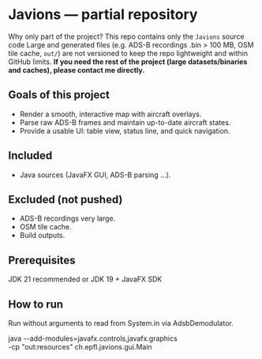 # Javions — partial repository

Why only part of the project? 
This repo contains only the `Javions` source code 
Large and generated files (e.g. ADS-B recordings .bin > 100 MB, OSM tile cache, `out/`) are not versioned to keep the repo lightweight and within GitHub limits.
**If you need the rest of the project (large datasets/binaries and caches), please contact me directly.**

## Goals of this project
- Render a smooth, interactive map with aircraft overlays.
- Parse raw ADS-B frames and maintain up-to-date aircraft states.
- Provide a usable UI: table view, status line, and quick navigation.

## Included
- Java sources (JavaFX GUI, ADS-B parsing ...).

## Excluded (not pushed)
- ADS-B recordings very large.
- OSM tile cache.
- Build outputs. 

## Prerequisites
JDK 21 recommended or  JDK 19 + JavaFX SDK 

## How to run 
Run without arguments to read from System.in via AdsbDemodulator.

java --add-modules=javafx.controls,javafx.graphics \
     -cp "out:resources" ch.epfl.javions.gui.Main



